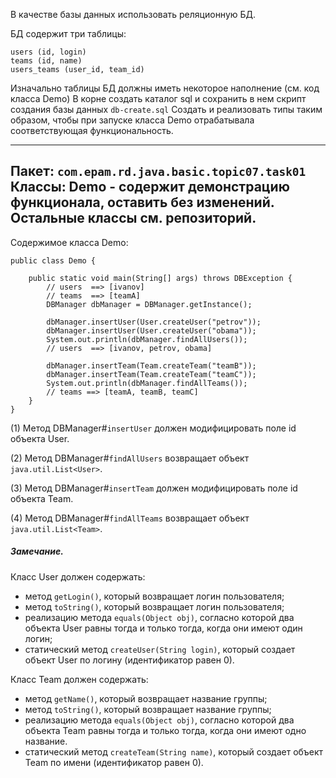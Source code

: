 В качестве базы данных использовать реляционную БД.

БД содержит три таблицы:

```
users (id, login)
teams (id, name)
users_teams (user_id, team_id)
```

Изначально таблицы БД должны иметь некоторое наполнение (см. код класса Demo)
В корне создать каталог sql и сохранить в нем скрипт создания базы данных `db-create.sql`
Создать и реализовать типы таким образом, чтобы при запуске класса Demo 
отрабатывала соответствующая функциональность.

--------------------------------------------------
Пакет: `com.epam.rd.java.basic.topic07.task01`
Классы: 
Demo - содержит демонстрацию функционала, оставить без изменений.
Остальные классы см. репозиторий.
--------------------------------------------------

Содержимое класса Demo:
```
public class Demo {

	public static void main(String[] args) throws DBException {
		// users  ==> [ivanov]
		// teams  ==> [teamA]
		DBManager dbManager = DBManager.getInstance();

		dbManager.insertUser(User.createUser("petrov"));
		dbManager.insertUser(User.createUser("obama"));
		System.out.println(dbManager.findAllUsers());
		// users  ==> [ivanov, petrov, obama]

		dbManager.insertTeam(Team.createTeam("teamB"));
		dbManager.insertTeam(Team.createTeam("teamC"));
		System.out.println(dbManager.findAllTeams());
		// teams ==> [teamA, teamB, teamC]
	}
}
```
(1) Метод DBManager#`insertUser` должен модифицировать поле id объекта User.

(2) Метод DBManager#`findAllUsers` возвращает объект `java.util.List<User>`.

(3) Метод DBManager#`insertTeam` должен модифицировать поле id объекта Team.

(4) Метод DBManager#`findAllTeams` возвращает объект `java.util.List<Team>`.

##### Замечание.

Класс User должен содержать:
- метод `getLogin()`, который возвращает логин пользователя;
- метод `toString()`, который возвращает логин пользователя;
- реализацию метода `equals(Object obj)`, согласно которой два объекта User 
равны тогда и только тогда, когда они имеют один логин;
- статический метод `createUser(String login)`, который создает объект User по 
логину (идентификатор равен 0).

Класс Team должен содержать:
- метод `getName()`, который возвращает название группы;
- метод `toString()`, который возвращает название группы;
- реализацию метода `equals(Object obj)`, согласно которой два объекта Team 
равны тогда и только тогда, когда они имеют одно название.
- статический метод `createTeam(String name)`, который создает объект Team по 
имени (идентификатор равен 0).
